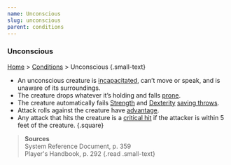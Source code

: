 ```yaml
---
name: Unconscious
slug: unconscious
parent: conditions
---
```

### Unconscious
 [Home](dm-operations-center) > [Conditions](conditions-menu) > Unconscious {.small-text}

- An unconscious creature is [incapacitated](incapacitated), can’t move or speak, and is unaware of its surroundings.
- The creature drops whatever it’s holding and falls [prone](prone).
- The creature automatically fails [Strength](strength) and [Dexterity](dexterity) [saving throws](saving-throw).
- Attack rolls against the creature have [advantage](advantage-and-disadvantage).
- Any attack that hits the creature is a [critical hit](critical-hit) if the attacker is within 5 feet of the creature.
{.square}

> **Sources** <br/>
> System Reference Document, p. 359<br/>
> Player's Handbook, p. 292
{.read .small-text}